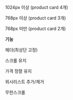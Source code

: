 1024px 이상 (product card 4개)

768px 이상 (product card 3개)

768px 미만 (product card 2개)



**기능**

헤더(최상단 고정)

스크롤 유지

가격 정렬 유지

위시리스트 추가/제거

무한스크롤
